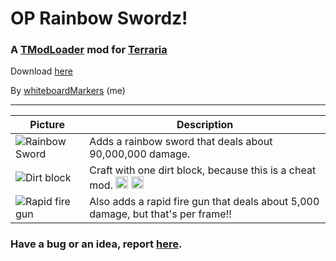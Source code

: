# OP Rainbow Sword<span class="spoiler">z</span>!

### A [TModLoader](https://forums.terraria.org/index.php?threads/1-3-tmodloader-a-modding-api.23726/) mod for [Terraria](https://terraria.org/)

Download [here](https://github.com/wooden-utensil/OP_Rainbow_Swordz/releases/latest)

By [whiteboardMarkers](https://steamcommunity.com/id/MarkersWillDrawOnThisWhiteboard/) (me)

---

Picture  | Description
---------|------------
![Rainbow Sword](https://raw.githubusercontent.com/wooden-utensil/OP-Rainbow-Swordz-TModLoader/master/Items/Weapons/Melee/OP_Sword.png) | Adds a rainbow sword that deals about 90,000,000 damage.
![Dirt block](https://github.com/wooden-utensil/OP_Rainbow_Swordz/blob/master/dirt.png?raw=true) | Craft with one dirt block, because this is a cheat mod. <img class="emoji" alt="laughing" height="20" width="20" src="https://github.githubassets.com/images/icons/emoji/unicode/1f606.png"> <img class="emoji" alt="grin" height="20" width="20" src="https://github.githubassets.com/images/icons/emoji/unicode/1f601.png">
![Rapid fire gun](https://raw.githubusercontent.com/wooden-utensil/OP-Rainbow-Swordz-TModLoader/master/Items/Weapons/Range/Rapid_Fire_Gun.png) | Also adds a rapid fire gun that deals about 5,000 damage, but that's per frame!!

### Have a bug or an idea, report [here](https://github.com/wooden-utensil/OP_Rainbow_Swordz/issues/new).
